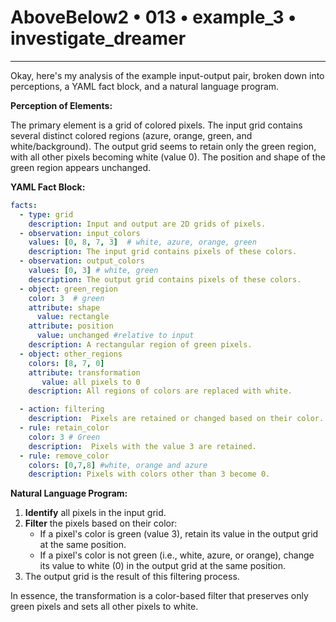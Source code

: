 # AboveBelow2 • 013 • example_3 • investigate_dreamer

---
Okay, here's my analysis of the example input-output pair, broken down into perceptions, a YAML fact block, and a natural language program.

**Perception of Elements:**

The primary element is a grid of colored pixels.  The input grid contains several distinct colored regions (azure, orange, green, and white/background). The output grid seems to retain only the green region, with all other pixels becoming white (value 0). The position and shape of the green region appears unchanged.

**YAML Fact Block:**



```yaml
facts:
  - type: grid
    description: Input and output are 2D grids of pixels.
  - observation: input_colors
    values: [0, 8, 7, 3]  # white, azure, orange, green
    description: The input grid contains pixels of these colors.
  - observation: output_colors
    values: [0, 3] # white, green
    description: The output grid contains pixels of these colors.
  - object: green_region
    color: 3  # green
    attribute: shape
      value: rectangle
    attribute: position
      value: unchanged #relative to input
    description: A rectangular region of green pixels.
  - object: other_regions
    colors: [8, 7, 0]
    attribute: transformation
       value: all pixels to 0
    description: All regions of colors are replaced with white.

  - action: filtering
    description:  Pixels are retained or changed based on their color.
  - rule: retain_color
    color: 3 # Green
    description:  Pixels with the value 3 are retained.
  - rule: remove_color
    colors: [0,7,8] #white, orange and azure
    description: Pixels with colors other than 3 become 0.

```



**Natural Language Program:**

1.  **Identify** all pixels in the input grid.
2.  **Filter** the pixels based on their color:
    *   If a pixel's color is green (value 3), retain its value in the output grid at the same position.
    *   If a pixel's color is not green (i.e., white, azure, or orange), change its value to white (0) in the output grid at the same position.
3.  The output grid is the result of this filtering process.

In essence, the transformation is a color-based filter that preserves only green pixels and sets all other pixels to white.

